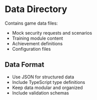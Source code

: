 # Data Directory

Contains game data files:

- Mock security requests and scenarios
- Training module content
- Achievement definitions
- Configuration files

## Data Format

- Use JSON for structured data
- Include TypeScript type definitions
- Keep data modular and organized
- Include validation schemas